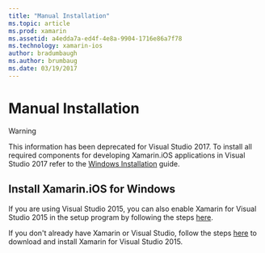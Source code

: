 ```yaml
---
title: "Manual Installation"
ms.topic: article
ms.prod: xamarin
ms.assetid: a4edda7a-ed4f-4e8a-9904-1716e86a7f78
ms.technology: xamarin-ios
author: bradumbaugh
ms.author: brumbaug
ms.date: 03/19/2017
---
```


# Manual Installation

> [!WARNING]
> This information has been deprecated for Visual Studio 2017. To install all required components for developing Xamarin.iOS applications in Visual Studio 2017 refer to the [Windows Installation](~/ios/get-started/installation/windows/index.md#windowsinstallation) guide.

## Install Xamarin.iOS for Windows

If you are using Visual Studio 2015, you can also enable Xamarin for Visual Studio 2015 in the setup program by following the steps [here](https://msdn.microsoft.com/en-us/library/mt488769.aspx#Anchor_4).

If you don't already have Xamarin or Visual Studio, follow the steps [here](https://msdn.microsoft.com/en-us/library/mt613162.aspx) to download and install Xamarin for Visual Studio 2015.

